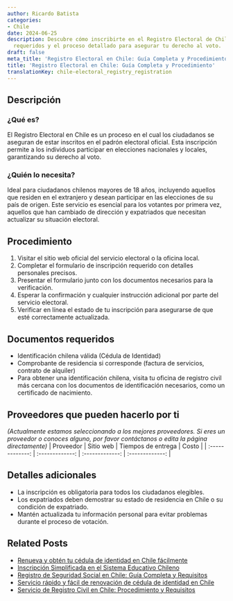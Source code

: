 ```yaml
---
author: Ricardo Batista
categories:
- Chile
date: 2024-06-25
description: Descubre cómo inscribirte en el Registro Electoral de Chile, los documentos
  requeridos y el proceso detallado para asegurar tu derecho al voto.
draft: false
meta_title: 'Registro Electoral en Chile: Guía Completa y Procedimiento'
title: 'Registro Electoral en Chile: Guía Completa y Procedimiento'
translationKey: chile-electoral_registry_registration
---
```



## Descripción
### ¿Qué es?
El Registro Electoral en Chile es un proceso en el cual los ciudadanos se aseguran de estar inscritos en el padrón electoral oficial. Esta inscripción permite a los individuos participar en elecciones nacionales y locales, garantizando su derecho al voto.

### ¿Quién lo necesita?
Ideal para ciudadanos chilenos mayores de 18 años, incluyendo aquellos que residen en el extranjero y desean participar en las elecciones de su país de origen. Este servicio es esencial para los votantes por primera vez, aquellos que han cambiado de dirección y expatriados que necesitan actualizar su situación electoral.

## Procedimiento

1. Visitar el sitio web oficial del servicio electoral o la oficina local.
2. Completar el formulario de inscripción requerido con detalles personales precisos.
3. Presentar el formulario junto con los documentos necesarios para la verificación.
4. Esperar la confirmación y cualquier instrucción adicional por parte del servicio electoral.
5. Verificar en línea el estado de tu inscripción para asegurarse de que esté correctamente actualizada.

## Documentos requeridos

- Identificación chilena válida (Cédula de Identidad)
- Comprobante de residencia si corresponde (factura de servicios, contrato de alquiler)
- Para obtener una identificación chilena, visita tu oficina de registro civil más cercana con los documentos de identificación necesarios, como un certificado de nacimiento.

## Proveedores que pueden hacerlo por ti
_(Actualmente estamos seleccionando a los mejores proveedores. Si eres un proveedor o conoces alguno, por favor contáctanos o edita la página directamente)_
| Proveedor       |     Sitio web     |     Tiempos de entrega    |       Costo      |
| :-------------: | :-------------: |  :-------------: | :-------------: |

## Detalles adicionales

- La inscripción es obligatoria para todos los ciudadanos elegibles.
- Los expatriados deben demostrar su estado de residencia en Chile o su condición de expatriado.
- Mantén actualizada tu información personal para evitar problemas durante el proceso de votación.


## Related Posts

- [Renueva y obtén tu cédula de identidad en Chile fácilmente](https://tramitit.com/es/guides/chile/c%C3%A9dula_de_identidad/)
- [Inscripción Simplificada en el Sistema Educativo Chileno](https://tramitit.com/es/guides/chile/inscripci%C3%B3n_al_sistema_educativo/)
- [Registro de Seguridad Social en Chile: Guía Completa y Requisitos](https://tramitit.com/es/guides/chile/inscripci%C3%B3n_en_la_seguridad_social/)
- [Servicio rápido y fácil de renovación de cédula de identidad en Chile](https://tramitit.com/es/guides/chile/renovaci%C3%B3n_de_c%C3%A9dula_de_identidad/)
- [Servicio de Registro Civil en Chile: Procedimiento y Requisitos](https://tramitit.com/es/guides/chile/inscripci%C3%B3n_en_el_registro_civil/)
